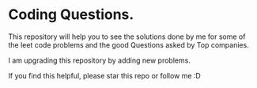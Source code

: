 # Coding Questions.

This repository will help you to see the solutions done by me for some of the leet code problems and the good Questions asked by Top companies.

I am upgrading this repository by adding new problems.

If you find this helpful, please star this repo or follow me :D
